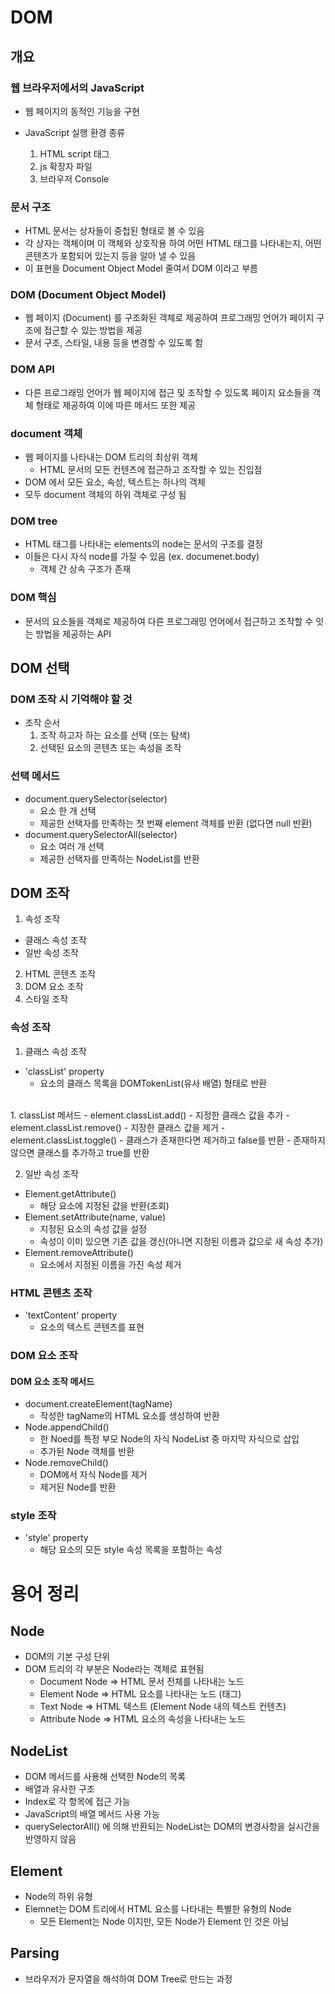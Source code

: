 # DOM
## 개요
### 웹 브라우저에서의 JavaScript
- 웹 페이지의 동적인 기능을 구현

- JavaScript 실행 환경 종류
  1. HTML script 태그
  2. js 확장자 파일
  3. 브라우저 Console

### 문서 구조
- HTML 문서는 상자들이 중첩된 형태로 볼 수 있음
- 각 상자는 객체이며 이 객체와 상호작용 하여 어떤 HTML 태그를 나타내는지, 어떤 콘텐츠가 포함되어 있는지 등을 알아 낼 수 있음
- 이 표현을 Document Object Model 줄여서 DOM 이라고 부름


### DOM (Document Object Model)
- 웹 페이지 (Document) 를 구조화된 객체로 제공하여 프로그래밍 언어가 페이지 구조에 접근할 수 있는 방법을 제공
- 문서 구조, 스타일, 내용 등을 변경할 수 있도록 함

### DOM API
- 다른 프로그래밍 언어가 웹 페이지에 접근 및 조작할 수 있도록 페이지 요소들을 객체 형태로 제공하여 이에 따른 메서드 또한 제공

### document 객체
- 웹 페이지를 나타내는 DOM 트리의 최상위 객체
  - HTML 문서의 모든 컨텐츠에 접근하고 조작할 수 있는 진입점
- DOM 에서 모든 요소, 속성, 텍스트는 하나의 객체
- 모두 document 객체의 하위 객체로 구성 됨

### DOM tree
- HTML 태그를 나타내는 elements의 node는 문서의 구조를 결정
- 이들은 다시 자식 node를 가질 수 있음 (ex. documenet.body)
  - 객체 간 상속 구조가 존재

### DOM 핵심
- 문서의 요소들을 객체로 제공하여 다른 프로그래밍 언어에서 접근하고 조작할 수 잇는 방법을 제공하는 API

## DOM 선택
### DOM 조작 시 기억해야 할 것
- 조작 순서
  1. 조작 하고자 하는 요소를 선택 (또는 탐색)
  2. 선택된 요소의 콘텐츠 또는 속성을 조작

### 선택 메서드
- document.querySelector(selector)
  - 요소 한 개 선택
  - 제공한 선택자를 만족하는 첫 번째 element 객체를 반환 (없다면 null 반환)
- document.querySelectorAll(selector)
  - 요소 여러 개 선택
  - 제공한 선택자를 만족하는 NodeList를 반환

## DOM 조작
1. 속성 조작
  - 클래스 속성 조작
  - 일반 속성 조작
2. HTML 콘텐츠 조작
3. DOM 요소 조작
4. 스타일 조작

### 속성 조작
1. 클래스 속성 조작
  - 'classList' property
    - 요소의 클래스 목록을 DOMTokenList(유사 배열) 형태로 반환
  <br>
  1. classList 메서드
    - element.classList.add()
      - 지정한 클래스 값을 추가
    - element.classList.remove()
      - 지장한 클래스 값을 제거
    - element.classList.toggle()
      - 클래스가 존재한다면 제거하고 false를 반환
      - 존재하지 않으면 클래스를 추가하고 true를 반환


2. 일반 속성 조작
  - Element.getAttribute()
    - 해당 요소에 지정된 값을 반환(조회)
  - Element.setAttribute(name, value)
    - 지정된 요소의 속성 값을 설정
    - 속성이 이미 있으면 기존 값을 갱신(아니면 지정된 이름과 값으로 새 속성 추가)
  - Element.removeAttribute()
    - 요소에서 지정된 이름을 가진 속성 제거

### HTML 콘텐츠 조작
- 'textContent' property
  - 요소의 텍스트 콘텐츠를 표현

### DOM 요소 조작
#### DOM 요소 조작 메서드
- document.createElement(tagName)
  - 작성한 tagName의 HTML 요소를 생성하여 반환
- Node.appendChild()
  - 한 Noed를 특정 부모 Node의 자식 NodeList 중 마지막 자식으로 삽입
  - 추가된 Node 객체를 반환
- Node.removeChild()
  - DOM에서 자식 Node를 제거
  - 제거된 Node를 반환

### style 조작
- 'style' property
  - 해당 요소의 모든 style 속성 목록을 포함하는 속성

# 용어 정리
## Node
- DOM의 기본 구성 단위
- DOM 트리의 각 부분은 Node라는 객체로 표현됨
  - Document Node => HTML 문서 전체를 나타내는 노드
  - Element Node => HTML 요소를 나타내는 노드 (태그)
  - Text Node => HTML 텍스트 (Element Node 내의 텍스트 컨텐츠)
  - Attribute Node => HTML 요소의 속성을 나타내는 노드

## NodeList
- DOM 메서드를 사용해 선택한 Node의 목록
- 배열과 유사한 구조
- Index로 각 항목에 접근 가능
- JavaScript의 배열 메서드 사용 가능
- querySelectorAll() 에 의해 반환되는 NodeList는 DOM의 변경사항을 실시간을 반영하지 않음

## Element
- Node의 하위 유형
- Elemnet는 DOM 트리에서 HTML 요소를 나타내는 특별한 유형의 Node
  - 모든 Element는 Node 이지만, 모든 Node가 Element 인 것은 아님

## Parsing
- 브라우저가 문자열을 해석하여 DOM Tree로 만드는 과정
